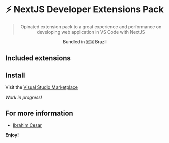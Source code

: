  <div align="center">

  <h1>⚡  NextJS Developer Extensions Pack</h1>
  <blockquote>Opinated extension pack to a great experience and performance on developing web application in VS Code with NextJS</blockquote>

<p>Bundled in 🇧🇷 <span role="img" aria-label="Flag for Brazil">Brazil</p>

</div>

## Included extensions

## Install

Visit the [Visual Studio Marketplace](https://marketplace.visualstudio.com/items?itemName=IbrahimCesar.ibrahimcesar-nextjs-developer-bundler)

_Work in progress!_

## For more information

* [Ibrahim Cesar](https://ibrahimcesar.cloud)

**Enjoy!**
